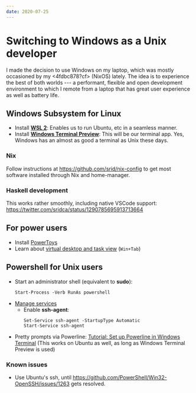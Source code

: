 ```yaml
---
date: 2020-07-25
---
```


# Switching to Windows as a Unix developer

I made the decision to use Windows on my laptop, which was mostly occasioned by my <4fdbc878?cf> (NixOS) lately. The idea is to experience the best of both worlds --- a performant, flexible and open development environment to which I remote from a laptop that has great user experience as well as battery life.

## Windows Subsystem for Linux

* Install [**WSL 2**](https://docs.microsoft.com/en-us/windows/wsl/install-win10): Enables us to run Ubuntu, etc in a seamless manner.
* Install [**Windows Terminal Preview**](https://www.microsoft.com/en-us/p/windows-terminal-preview/9n8g5rfz9xk3?activetab=pivot:overviewtab): This will be our terminal app. Yes, Windows has an almost as good a terminal as Unix these days.

### Nix

Follow instructions at <https://github.com/srid/nix-config> to get most software installed through Nix and home-manager.

### Haskell development

This works rather smoothly, including native VSCode support: <https://twitter.com/sridca/status/1290785695913713664>

## For power users

* Install [PowerToys](https://github.com/microsoft/powertoys)
* Learn about [virtual desktop and task view](https://community.windows.com/en-us/stories/virtual-desktop-windows-10) (`Win+Tab`)

## Powershell for Unix users

* Start an administrator shell (equivalent to **sudo**):
  ```shell
  Start-Process -Verb RunAs powershell
  ```
* [Manage services](https://docs.microsoft.com/en-us/powershell/scripting/samples/managing-services?view=powershell-7)
  * Enable **ssh-agent**:
    ```
    Set-Service ssh-agent -StartupType Automatic
    Start-Service ssh-agent
    ```
* Pretty prompts via Powerline: [Tutorial: Set up Powerline in Windows Terminal](https://docs.microsoft.com/en-us/windows/terminal/tutorials/powerline-setup) (This works on Ubuntu as well, as long as Windows Terminal Preview is used)
  
### Known issues

- Use Ubuntu's ssh, until <https://github.com/PowerShell/Win32-OpenSSH/issues/1263> gets resolved.